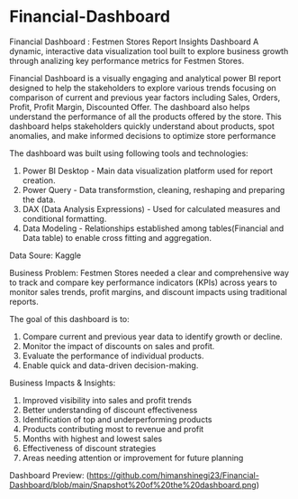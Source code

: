 # Financial-Dashboard
Financial Dashboard : Festmen Stores Report Insights Dashboard
A dynamic, interactive data visualization tool built to explore business growth through analizing key performance metrics for Festmen Stores. 


Financial Dashboard is a visually engaging and analytical power BI report designed to help the stakeholders to explore various trends focusing on comparison of current and previous year factors including Sales, Orders, Profit, Profit Margin, Discounted Offer. The dashboard also helps understand the performance of all the products offered by the store. This dashboard helps stakeholders quickly understand about products, spot anomalies, and make informed decisions to optimize store performance


The dashboard was built using following tools and technologies:
1. Power BI Desktop - Main data visualization platform used for report creation.
2. Power Query - Data transformstion, cleaning, reshaping and preparing the data.
3. DAX (Data Analysis Expressions) - Used for calculated measures and conditional formatting.
4. Data Modeling - Relationships established among tables(Financial and Data table) to enable cross fitting and aggregation.

Data Soure: Kaggle


Business Problem: Festmen Stores needed a clear and comprehensive way to track and compare key performance indicators (KPIs) across years to monitor sales trends, profit margins, and discount impacts using traditional reports.

The goal of this dashboard is to:
1. Compare current and previous year data to identify growth or decline.
2. Monitor the impact of discounts on sales and profit.
3. Evaluate the performance of individual products.
4. Enable quick and data-driven decision-making.

Business Impacts & Insights: 
1. Improved visibility into sales and profit trends
2. Better understanding of discount effectiveness
3. Identification of top and underperforming products
4. Products contributing most to revenue and profit
5. Months with highest and lowest sales
6. Effectiveness of discount strategies
7. Areas needing attention or improvement for future planning

Dashboard Preview: (https://github.com/himanshinegi23/Financial-Dashboard/blob/main/Snapshot%20of%20the%20dashboard.png)
